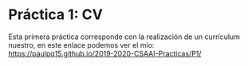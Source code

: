 # Práctica 1: CV

Esta primera práctica corresponde con la realización de un currículum nuestro, en este enlace podemos ver el mío: https://paulpq15.github.io/2019-2020-CSAAI-Practicas/P1/
